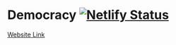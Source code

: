 # Democracy [![Netlify Status](https://api.netlify.com/api/v1/badges/80acdb49-a382-47b7-a270-ced829ac0294/deploy-status)](https://app.netlify.com/sites/zesty-gaufre-ac01ab/deploys)

[Website Link](https://democracy.fourleafclover.company)